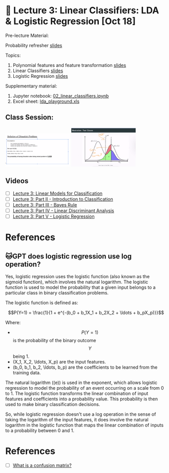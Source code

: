 # &#x1F4D1;  Lecture 3: Linear Classifiers: LDA & Logistic Regression [Oct 18]

Pre-lecture Material:

Probability refresher [slides](content/02_Probability.pdf)

Topics:

1. Polynomial features and feature transformation [slides](content/03_Polynomial.pdf)
1. Linear Classifiers [slides](content/03_Classification.pdf) 
1. Logistic Regression [slides](content/03_Logistic_regression.pdf)

Supplementary material:

1. Jupyter notebook: [02_linear_classifiers.ipynb](../../demos/02_linear_classifiers.ipynb)
1. Excel sheet: [lda_playground.xls](lda_playground.xls)

## Class Session:

<img src=images/MALIS_lecture3_solution1.png width=40% height=40% > </img>
<img src=images/MALIS_lecture3_solution2.png width=40% height=40% > </img>


## Videos

- [ ] [Lecture 3: Linear Models for Classification](https://mediaserver.eurecom.fr/videos/miris-box-54b2038de454-20211022-133628-8cba)
- [ ] [Lecture 3: Part II - Introduction to Classification](https://mediaserver.eurecom.fr/videos/lecture-3-part-ii-introduction-to-classification/)
- [ ] [Lecture 3: Part III - Bayes Rule](https://mediaserver.eurecom.fr/videos/lecture-3-part-iii-bayes-rule/)
- [ ] [Lecture 3: Part IV - Linear Discriminant Analysis](https://mediaserver.eurecom.fr/videos/lecture-3-part-iv-linear-discriminant-analysis_iksyk69c/)
- [ ] [Lecture 3: Part V - Logistic Regression](https://mediaserver.eurecom.fr/videos/lecture-3-part-v-logistic-regression/)

# References

## :cat:GPT does logistic regression use log operation?

Yes, logistic regression uses the logistic function (also known as the sigmoid function), which involves the natural logarithm. The logistic function is used to model the probability that a given input belongs to a particular class in binary classification problems.

The logistic function is defined as:

$$P(Y=1) = \frac{1}{1 + e^{-(b_0 + b_1X_1 + b_2X_2 + \ldots + b_pX_p)}}$$

Where:
- $$P(Y=1)$$ is the probability of the binary outcome $$Y$$ being 1.
- \(X_1, X_2, \ldots, X_p\) are the input features.
- \(b_0, b_1, b_2, \ldots, b_p\) are the coefficients to be learned from the training data.

The natural logarithm (\(e\)) is used in the exponent, which allows logistic regression to model the probability of an event occurring on a scale from 0 to 1. The logistic function transforms the linear combination of input features and coefficients into a probability value. This probability is then used to make binary classification decisions.

So, while logistic regression doesn't use a log operation in the sense of taking the logarithm of the input features, it does involve the natural logarithm in the logistic function that maps the linear combination of inputs to a probability between 0 and 1.

# References

- [ ] [What is a confusion matrix?](https://medium.com/analytics-vidhya/what-is-a-confusion-matrix-d1c0f8feda5)
